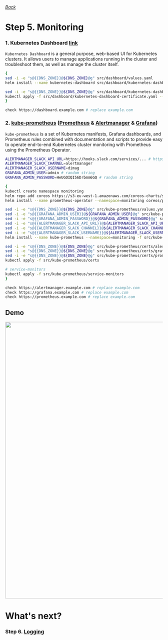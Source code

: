 ###### [Back](http://54.152.51.78:10080/ironjab/it-k8s/src/master/docs/step4.md)

# Step 5. Monitoring

### 1. Kubernetes Dashboard [link](https://github.com/kubernetes/dashboard)
`Kubernetes Dashboard` is a general purpose, web-based UI for Kubernetes clusters. It allows users to manage applications running in the cluster and troubleshoot them, as well as manage the cluster itself.

```sh
{
sed -i -e "s@{{DNS_ZONE}}@${DNS_ZONE}@g" src/dashboard/values.yaml
helm install --name kubernetes-dashboard src/dashboard/kubernetes-dashboard -f src/dashboard/values.yaml --namespace=kube-system

sed -i -e "s@{{DNS_ZONE}}@${DNS_ZONE}@g" src/dashboard/kubernetes-dashboard-certificate.yaml
kubectl apply -f src/dashboard/kubernetes-dashboard-certificate.yaml --namespace=kube-system
}

check https://dashboard.example.com # replace example.com
```

### 2. [kube-prometheus](https://github.com/coreos/prometheus-operator/tree/master/contrib/kube-prometheus) ([Prometheus](https://prometheus.io/) & [Alertmanager](https://prometheus.io/docs/alerting/alertmanager/) & [Grafana](https://grafana.com/))
`kube-prometheus` is a set of Kubernetes manifests, Grafana dashboards, and Prometheus rules combined with documentation and scripts to provide easy to operate end-to-end Kubernetes cluster monitoring with Prometheus using the Prometheus Operator.

```sh
ALERTMANAGER_SLACK_API_URL=https://hooks.slack.com/services/... # https://api.slack.com/apps
ALERTMANAGER_SLACK_CHANNEL=alertmanager
ALERTMANAGER_SLACK_USERNAME=dimag
GRAFANA_ADMIN_USER=admin # random string
GRAFANA_ADMIN_PASSWORD=HeUGOIQI56Drbmm6GQ # random string

{
kubectl create namespace monitoring
helm repo add coreos https://s3-eu-west-1.amazonaws.com/coreos-charts/stable/
helm install --name prometheus-operator --namespace=monitoring coreos/prometheus-operator

sed -i -e "s@{{DNS_ZONE}}@${DNS_ZONE}@g" src/kube-prometheus/values.yaml
sed -i -e "s@{{GRAFANA_ADMIN_USER}}@${GRAFANA_ADMIN_USER}@g" src/kube-prometheus/values.yaml
sed -i -e "s@{{GRAFANA_ADMIN_PASSWORD}}@${GRAFANA_ADMIN_PASSWORD}@g" src/kube-prometheus/values.yaml
sed -i -e "s@{{ALERTMANAGER_SLACK_API_URL}}@${ALERTMANAGER_SLACK_API_URL}@g" src/kube-prometheus/values.yaml
sed -i -e "s@{{ALERTMANAGER_SLACK_CHANNEL}}@${ALERTMANAGER_SLACK_CHANNEL}@g" src/kube-prometheus/values.yaml
sed -i -e "s@{{ALERTMANAGER_SLACK_USERNAME}}@${ALERTMANAGER_SLACK_USERNAME}@g" src/kube-prometheus/values.yaml
helm install --name kube-prometheus --namespace=monitoring -f src/kube-prometheus/values.yaml coreos/kube-prometheus

sed -i -e "s@{{DNS_ZONE}}@${DNS_ZONE}@g" src/kube-prometheus/certs/alertmanager-certificate.yaml
sed -i -e "s@{{DNS_ZONE}}@${DNS_ZONE}@g" src/kube-prometheus/certs/grafana-certificate.yaml
sed -i -e "s@{{DNS_ZONE}}@${DNS_ZONE}@g" src/kube-prometheus/certs/prometheus-certificate.yaml
kubectl apply -f src/kube-prometheus/certs

# service-monitors
kubectl apply -f src/kube-prometheus/service-monitors
}

check https://alertmanager.example.com # replace example.com
check https://grafana.example.com # replace example.com
check https://prometheus.example.com # replace example.com
```

## Demo

<p align="center">
  <a target="_blank" href="https://asciinema.org/a/197035">
  <img src="https://asciinema.org/a/197035.png" width="885"></image>
  </a>
</p>

# What's next?

### Step 6. [Logging](http://54.152.51.78:10080/ironjab/it-k8s/src/master/docs/step6.md)
